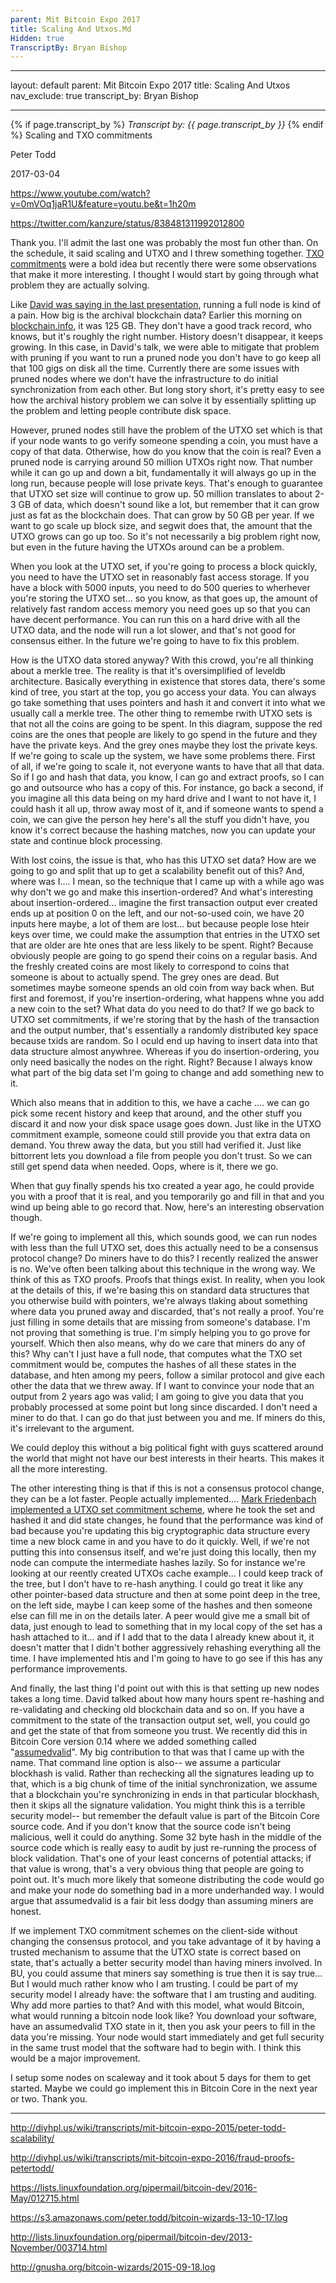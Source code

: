 ```yaml
---
parent: Mit Bitcoin Expo 2017
title: Scaling And Utxos.Md
Hidden: true
TranscriptBy: Bryan Bishop
---
```


---

layout: default parent: Mit Bitcoin Expo 2017 title: Scaling And Utxos
nav_exclude: true transcript_by: Bryan Bishop

---

{% if page.transcript_by %} <i>Transcript by:
{{ page.transcript_by }}</i> {% endif %} Scaling and TXO commitments

Peter Todd

2017-03-04

<https://www.youtube.com/watch?v=0mVOq1jaR1U&feature=youtu.be&t=1h20m>

<https://twitter.com/kanzure/status/838481311992012800>

Thank you. I'll admit the last one was probably the most fun other than.
On the schedule, it said scaling and UTXO and I threw something
together.
<a href="https://petertodd.org/2016/delayed-txo-commitments">TXO
commitments</a> were a bold idea but recently there were some
observations that make it more interesting. I thought I would start by
going through what problem they are actually solving.

Like
<a href="http://diyhpl.us/wiki/transcripts/mit-bitcoin-expo-2017/ideal-number-of-full-bitcoin-nodes/">David
was saying in the last presentation</a>, running a full node is kind of
a pain. How big is the archival blockchain data? Earlier this morning on
<a href="https://blockchain.info/charts/blocks-size">blockchain.info</a>,
it was 125 GB. They don't have a good track record, who knows, but it's
roughly the right number. History doesn't disappear, it keeps growing.
In this case, in David's talk, we were able to mitigate that problem
with pruning if you want to run a pruned node you don't have to go keep
all that 100 gigs on disk all the time. Currently there are some issues
with pruned nodes where we don't have the infrastructure to do initial
synchronization from each other. But long story short, it's pretty easy
to see how the archival history problem we can solve it by essentially
splitting up the problem and letting people contribute disk space.

However, pruned nodes still have the problem of the UTXO set which is
that if your node wants to go verify someone spending a coin, you must
have a copy of that data. Otherwise, how do you know that the coin is
real? Even a pruned node is carrying around 50 million UTXOs right now.
That number while it can go up and down a bit, fundamentally it will
always go up in the long run, because people will lose private keys.
That's enough to guarantee that UTXO set size will continue to grow up.
50 million translates to about 2-3 GB of data, which doesn't sound like
a lot, but remember that it can grow just as fat as the blockchain does.
That can grow by 50 GB per year. If we want to go scale up block size,
and segwit does that, the amount that the UTXO grows can go up too. So
it's not necessarily a big problem right now, but even in the future
having the UTXOs around can be a problem.

When you look at the UTXO set, if you're going to process a block
quickly, you need to have the UTXO set in reasonably fast access
storage. If you have a block with 5000 inputs, you need to do 500
queries to wherhever you're storing the UTXO set... so you know, as that
goes up, the amount of relatively fast random access memory you need
goes up so that you can have decent performance. You can run this on a
hard drive with all the UTXO data, and the node will run a lot slower,
and that's not good for consensus either. In the future we're going to
have to fix this problem.

How is the UTXO data stored anyway? With this crowd, you're all thinking
about a merkle tree. The reality is that it's oversimplified of leveldb
architecture. Basically everything in existence that stores data,
there's some kind of tree, you start at the top, you go access your
data. You can always go take something that uses pointers and hash it
and convert it into what we usually call a merkle tree. The other thing
to remembe rwith UTXO sets is that not all the coins are going to be
spent. In this diagram, suppose the red coins are the ones that people
are likely to go spend in the future and they have the private keys. And
the grey ones maybe they lost the private keys. If we're going to scale
up the system, we have some problems there. First of all, if we're going
to scale it, not everyone wants to have that all that data. So if I go
and hash that data, you know, I can go and extract proofs, so I can go
and outsource who has a copy of this. For instance, go back a second, if
you imagine all this data being on my hard drive and I want to not have
it, I could hash it all up, throw away most of it, and if someone wants
to spend a coin, we can give the person hey here's all the stuff you
didn't have, you know it's correct because the hashing matches, now you
can update your state and continue block processing.

With lost coins, the issue is that, who has this UTXO set data? How are
we going to go and split that up to get a scalability benefit out of
this? And, where was I.... I mean, so the technique that I came up with
a while ago was why don't we go and make this insertion-ordered? And
what's interesting about insertion-ordered... imagine the first
transaction output ever created ends up at position 0 on the left, and
our not-so-used coin, we have 20 inputs here maybe, a lot of them are
lost... but because people lose hteir keys over time, we could make the
assumption that entries in the UTXO set that are older are hte ones that
are less likely to be spent. Right? Because obviously people are going
to go spend their coins on a regular basis. And the freshly created
coins are most likely to correspond to coins that someone is about to
actually spend. The grey ones are dead. But sometimes maybe someone
spends an old coin from way back when. But first and foremost, if you're
insertion-ordering, what happens whne you add a new coin to the set?
What data do you need to do that? If we go back to UTXO set commitments,
if we're storing that by the hash of the transaction and the output
number, that's essentially a randomly distributed key space because
txids are random. So I oculd end up having to insert data into that data
structure almost anywhree. Whereas if you do insertion-ordering, you
only need basically the nodes on the right. Right? Because I always know
what part of the big data set I'm going to change and add something new
to it.

Which also means that in addition to this, we have a cache .... we can
go pick some recent history and keep that around, and the other stuff
you discard it and now your disk space usage goes down. Just like in the
UTXO commitment example, someone could still provide you that extra data
on demand. You threw away the data, but you still had verified it. Just
like bittorrent lets you download a file from people you don't trust. So
we can still get spend data when needed. Oops, where is it, there we go.

When that guy finally spends his txo created a year ago, he could
provide you with a proof that it is real, and you temporarily go and
fill in that and you wind up being able to go record that. Now, here's
an interesting observation though.

If we're going to implement all this, which sounds good, we can run
nodes with less than the full UTXO set, does this actually need to be a
consensus protocol change? Do miners have to do this? I recently
realized the answer is no. We've often been talking about this technique
in the wrong way. We think of this as TXO proofs. Proofs that things
exist. In reality, when you look at the details of this, if we're basing
this on standard data structures that you otherwise build with pointers,
we're always tlaking about something where data you pruned away and
discarded, that's not really a proof. You're just filling in some
details that are missing from someone's database. I'm not proving that
something is true. I'm simply helping you to go prove for yourself.
Which then also means, why do we care that miners do any of this? Why
can't I just have a full node, that computes what the TXO set commitment
would be, computes the hashes of all these states in the database, and
hten among my peers, follow a similar protocol and give each other the
data that we threw away. If I want to convince your node that an output
from 2 years ago was valid; I am going to give you data that you
probably processed at some point but long since discarded. I don't need
a miner to do that. I can go do that just between you and me. If miners
do this, it's irrelevant to the argument.

We could deploy this without a big political fight with guys scattered
around the world that might not have our best interests in their hearts.
This makes it all the more interesting.

The other interesting thing is that if this is not a consensus protocol
change, they can be a lot faster. People actually implemented....
<a href="https://github.com/bitcoin/bitcoin/pull/3977">Mark Friedenbach
implemented a UTXO set commitment scheme</a>, where he took the set and
hashed it and did state changes, he found that the performance was kind
of bad because you're updating this big cryptographic data structure
every time a new block came in and you have to do it quickly. Well, if
we're not putting this into consensus itself, and we're just doing this
locally, then my node can compute the intermediate hashes lazily. So for
instance we're looking at our reently created UTXOs cache example... I
could keep track of the tree, but I don't have to re-hash anything. I
could go treat it like any other pointer-based data structure and then
at some point deep in the tree, on the left side, maybe I can keep some
of the hashes and then someone else can fill me in on the details later.
A peer would give me a small bit of data, just enough to lead to
something that in my local copy of the set has a hash attached to it...
and if I add that to the data I already knew about it, it doesn't matter
that I didn't bother aggressively rehashing everything all the time. I
have implemented htis and I'm going to have to go see if this has any
performance improvements.

And finally, the last thing I'd point out with this is that setting up
new nodes takes a long time. David talked about how many hours spent
re-hashing and re-validating and checking old blockchain data and so on.
If you have a commitment to the state of the transaction output set,
well, you could go and get the state of that from someone you trust. We
recently did this in Bitcoin Core version 0.14 where we added something
called
"<a href="https://github.com/bitcoin/bitcoin/blob/0.14/doc/release-notes.md#introduction-of-assumed-valid-blocks">assumedvalid</a>".
My big contribution to that was that I came up with the name. That
command line option is also-- we assume a particular blockhash is valid.
Rather than rechecking all the signatures leading up to that, which is a
big chunk of time of the initial synchronization, we assume that a
blockchain you're synchronizing in ends in that particular blockhash,
then it skips all the signature validation. You might think this is a
terrible security model-- but remember the default value is part of the
Bitcoin Core source code. And if you don't know that the source code
isn't being malicious, well it could do anything. Some 32 byte hash in
the middle of the source code which is really easy to audit by just
re-running the process of block validation. That's one of your least
concerns of potential attacks; if that value is wrong, that's a very
obvious thing that people are going to point out. It's much more likely
that someone distributing the code would go and make your node do
something bad in a more underhanded way. I would argue that assumedvalid
is a fair bit less dodgy than assuming miners are honest.

If we implement TXO commitment schemes on the client-side without
changing the consensus protocol, and you take advantage of it by having
a trusted mechanism to assume that the UTXO state is correct based on
state, that's actually a better security model than having miners
involved. In BU, you could assume that miners say something is true then
it is say true... But I would much rather know who I am trusting. I
could be part of my security model I already have: the software that I
am trusting and auditing. Why add more parties to that? And with this
model, what would Bitcoin, what would running a bitcoin node look like?
You download your software, have an assumedvalid TXO state in it, then
you ask your peers to fill in the data you're missing. Your node would
start immediately and get full security in the same trust model that the
software had to begin with. I think this would be a major improvement.

I setup some nodes on scaleway and it took about 5 days for them to get
started. Maybe we could go implement this in Bitcoin Core in the next
year or two. Thank you.

---

<http://diyhpl.us/wiki/transcripts/mit-bitcoin-expo-2015/peter-todd-scalability/>

<http://diyhpl.us/wiki/transcripts/mit-bitcoin-expo-2016/fraud-proofs-petertodd/>

<https://lists.linuxfoundation.org/pipermail/bitcoin-dev/2016-May/012715.html>

<https://s3.amazonaws.com/peter.todd/bitcoin-wizards-13-10-17.log>

<http://lists.linuxfoundation.org/pipermail/bitcoin-dev/2013-November/003714.html>

<http://gnusha.org/bitcoin-wizards/2015-09-18.log>
